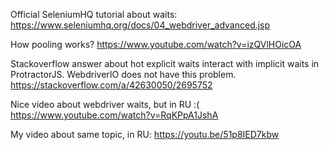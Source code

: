 Official SeleniumHQ tutorial about waits:
https://www.seleniumhq.org/docs/04_webdriver_advanced.jsp

How pooling works?
https://www.youtube.com/watch?v=izQVlHOicOA

Stackoverflow answer about hot explicit waits interact with implicit waits in ProtractorJS.
WebdriverIO does not have this problem. 
https://stackoverflow.com/a/42630050/2695752

Nice video about webdriver waits, but in RU :(
https://www.youtube.com/watch?v=RqKPpA1JshA

My video about same topic, in RU:
https://youtu.be/51p8IED7kbw


